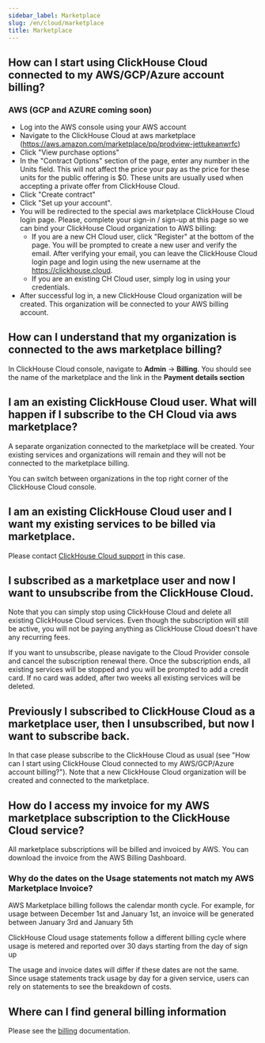 ```yaml
---
sidebar_label: Marketplace
slug: /en/cloud/marketplace
title: Marketplace
---
```


## How can I start using ClickHouse Cloud connected to my AWS/GCP/Azure account billing?

### AWS (GCP and AZURE coming soon)

- Log into the AWS console using your AWS account
- Navigate to the ClickHouse Cloud at aws marketplace (https://aws.amazon.com/marketplace/pp/prodview-jettukeanwrfc)
- Click "View purchase options"
- In the "Contract Options" section of the page, enter any number in the Units field. This will not affect the price your pay as the price for these units for the public offering is $0. These units are usually used when accepting a private offer from ClickHouse Cloud.
- Click "Create contract"
- Click "Set up your account".
- You will be redirected to the special aws marketplace ClickHouse Cloud login page. Please, complete your sign-in / sign-up at this page so we can bind your ClickHouse Cloud organization to AWS billing:
  - If you are a new CH Cloud user, click "Register" at the bottom of the page. You will be prompted to create a new user and verify the email. After verifying your email, you can leave the ClickHouse Cloud login page and login using the new username at the https://clickhouse.cloud.
  - If you are an existing CH Cloud user, simply log in using your credentials.
- After successful log in, a new ClickHouse Cloud organization will be created. This organization will be connected to your AWS billing account.

## How can I understand that my organization is connected to the aws marketplace billing?

In ClickHouse Cloud console, navigate to **Admin** -> **Billing**. You should see the name of the marketplace and the link in the **Payment details section**

## I am an existing ClickHouse Cloud user. What will happen if I subscribe to the CH Cloud via aws marketplace?

A separate organization connected to the marketplace will be created. Your existing services and organizations will remain and they will not be connected to the marketplace billing.

You can switch between organizations in the top right corner of the ClickHouse Cloud console.

## I am an existing ClickHouse Cloud user and I want my existing services to be billed via marketplace.

Please contact [ClickHouse Cloud support](https://clickhouse.cloud/support) in this case.

## I subscribed as a marketplace user and now I want to unsubscribe from the ClickHouse Cloud.

Note that you can simply stop using ClickHouse Cloud and delete all existing ClickHouse Cloud services. Even though the subscription will still be active, you will not be paying anything as ClickHouse Cloud doesn't have any recurring fees.

If you want to unsubscribe, please navigate to the Cloud Provider console and cancel the subscription renewal there. Once the subscription ends, all existing services will be stopped and you will be prompted to add a credit card. If no card was added, after two weeks all existing services will be deleted.

## Previously I subscribed to ClickHouse Cloud as a marketplace user, then I unsubscribed, but now I want to subscribe back.

In that case please subscribe to the ClickHouse Cloud as usual (see "How can I start using ClickHouse Cloud connected to my AWS/GCP/Azure account billing?"). Note that a new ClickHouse Cloud organization will be created and connected to the marketplace.

## How do I access my invoice for my AWS marketplace subscription to the ClickHouse Cloud service?

All marketplace subscriptions will be billed and invoiced by AWS. You can download the invoice from the AWS Billing Dashboard.

### Why do the dates on the Usage statements not match my AWS Marketplace Invoice?

AWS Marketplace billing follows the calendar month cycle.  For example, for usage between December 1st and January 1st, an invoice will be generated between January 3rd and January 5th

ClickHouse Cloud usage statements follow a different billing cycle where usage is metered and reported over 30 days starting from the day of sign up

The usage and invoice dates will differ if these dates are not the same. Since usage statements track usage by day for a given service, users can rely on statements to see the breakdown of costs.

## Where can I find general billing information

Please see the [billing](/docs/en/cloud/manage/billing.md) documentation.
